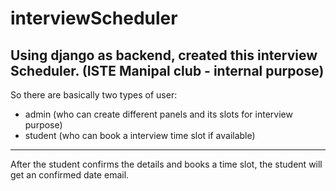 # interviewScheduler
Using django as backend, created this interview Scheduler. (ISTE Manipal club - internal purpose)
---
So there are basically two types of user: 
- admin (who can create different panels and its slots for interview purpose)
- student (who can book a interview time slot if available)
---
After the student confirms the details and books a time slot,
the student will get an confirmed date email. 
